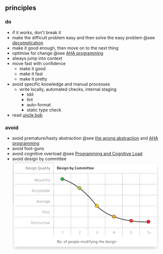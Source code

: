 ## principles

### do

- if it works, don't break it
- make the difficult problem easy and then solve the easy problem @see [decomplication](https://www.nateliason.com/blog/decomplication)
- make it good enough, then move on to the next thing
- optimise for change @see [AHA programming](https://kentcdodds.com/blog/aha-programming)
- always jump into context
- move fast with confidence
  - make it good
  - make it fast 
  - make it pretty
- avoid specific knowledge and manual processes
  - write locally, automated checks, internal staging
    - tdd
    - lint
    - auto-format
    - static type check
- read [uncle bob](https://blog.cleancoder.com/)

### avoid

- avoid premature/hasty abstraction @see [the wrong abstraction](https://www.sandimetz.com/blog/2016/1/20/the-wrong-abstraction) and [AHA programming](https://kentcdodds.com/blog/aha-programming)
- avoid foot-guns
- avoid cognitive overload @see [Programming and Cognitive Load](https://www.dabapps.com/blog/cognitive-load-programming/)
- avoid design by committee ![](https://github.com/pjsvis/react-patterns/blob/master/images/design-by-committee.png)

